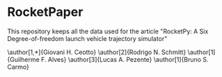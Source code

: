 # RocketPaper
This repository keeps all the data used for the article "RocketPy: A Six Degree-of-freedom launch vehicle trajectory simulator"


\author[1,*]{Giovani H. Ceotto}
\author[2]{Rodrigo N. Schmitt}
\author[1]{Guilherme F. Alves}
\author[3]{Lucas A. Pezente}
\author[1]{Bruno S. Carmo}
